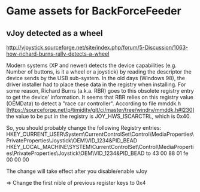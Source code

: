 # Game assets for BackForceFeeder

## vJoy detected as a wheel

http://vjoystick.sourceforge.net/site/index.php/forum/5-Discussion/1063-how-richard-burns-rally-detects-a-wheel

Modern systems (XP and newer) detects the device capabilities (e.g. Number of buttons, is it a wheel or a joystick) by reading the descriptor the device sends by the USB sub-system.
In the old days (Windows 98), the driver installer had to place these data in the registry when installing.
For some reason, Richard Burns (a.k.a. RBR) goes to this obsolete registry entry to get the device' information.
It seems that RBR relies on this registry value (OEMData) to detect a "race car controller".
According to file mmddk.h [https://sourceforge.net/p/timidity/git/ci/master/tree/windrv/mmddk.h#l230] 
the value to be put in the registry is JOY_HWS_ISCARCTRL, which is 0x40.

So, you should probably change the following Registry entries:
HKEY_CURRENT_USER\System\CurrentControlSet\Control\MediaProperties\PrivateProperties\Joystick\OEM\VID_1234&PID_BEAD
HKEY_LOCAL_MACHINE\SYSTEM\CurrentControlSet\Control\MediaProperties\PrivateProperties\Joystick\OEM\VID_1234&PID_BEAD
to
43 00 88 01 fe 00 00 00

The change will take effect after you disable/enable vJoy

=> Change the first nible of previous register keys to 0x4
